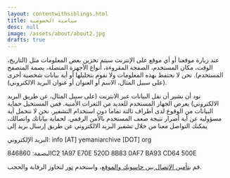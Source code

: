 ```yaml
---
layout: contentwithsiblings.html
title: سياسية الخصوصية
desc: null
image: /assets/about/about2.jpg
drafts: true
---
```


عند زيارة موقعنا أو أي موقع على الإنترنت سيتم تخزين بعض المعلومات مثل (التاريخ، الوقت، مكان المستخدم، الصفحة المقروءة، أنواع الأجهزة المتصلة، بصمة المتصفح المستخدم). نحن لا نحتفظ بهذه المعلومات ولا نقوم بتحليلها أو أية بيانات شخصية أخرى (على سبيل المثال، الاسم أو العنوان أو عنوان البريد الالكتروني).

نود أن نشير أن نقل البيانات عبر الانترنت (على سبيل المثال، عن طريق البريد الالكتروني) يعرض الجهاز المستخدم للعديد من الثغرات الأمنية. فمن المستحيل حماية البيانات من الوقوع لدى أطراف ثالثة تماما دون استخدام التشفير. نحن لا نتحمل أية مسؤولية عن أية أضرار نتيجة ضعف المستخدم بالأمن الرقمي. لحماية بياناتك واتصالك، يمكنك التواصل معنا من خلال تشفير البريد الالكتروني عن طريق إرسال بريد إلى

البريد الإلكتروني: info [AT] yemaniarchive [DOT] org

البصمة:  846860C2 1A97 E70E 520D 8B83 0AF7 BA93 CD64 500E

قم [بتأمين الإتصال بين حاسوبك والموقع](https://securityinabox.org/en/guide/secure-communication)، واستخدم  [تور](https://www.torproject.org/) لتجاوز الرقابة والحجب.
